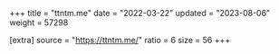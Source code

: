 +++
title = "ttntm.me"
date = "2022-03-22"
updated = "2023-08-06"
weight = 57298

[extra]
source = "https://ttntm.me/"
ratio = 6
size = 56
+++
